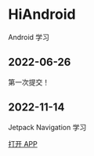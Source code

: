 # HiAndroid
Android 学习

## 2022-06-26
第一次提交！

## 2022-11-14
Jetpack Navigation 学习


<!DOCTYPE html>
<html>
<head>
<meta charset="utf-8">
<title>文档标题</title>
</head>
<body>
<a href="com.example.myapp://">打开 APP</a>
</body>
</html>

